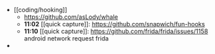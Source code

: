 - [[coding/hooking]]
	- https://github.com/asLody/whale
	- **11:02** [[quick capture]]:  https://github.com/snapwich/fun-hooks
	- **11:10** [[quick capture]]:  https://github.com/frida/frida/issues/1158 android network request frida
-